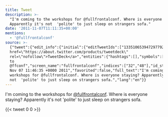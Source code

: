 ```yaml
---
title: Tweet
description: >-
  "I'm coming to the workshops for @fullfrontalconf. Where is everyone staying?
  Apparently it's not  'polite' to just sleep on strangers sofa."
date: '2011-11-07T11:11:35+00:00'
mentions:
  - '@fullfrontalconf'
source: >-
  {"tweet":{"edit_info":{"initial":{"editTweetIds":["133510653947297792"],"editableUntil":"2011-11-07T12:46:35.066Z","editsRemaining":"5","isEditEligible":true}},"retweeted":false,"source":"<a
  href=\"https://about.twitter.com/products/tweetdeck\"
  rel=\"nofollow\">TweetDeck</a>","entities":{"hashtags":[],"symbols":[],"user_mentions":[{"name":"Moved
  to
  @ffconf","screen_name":"fullfrontalconf","indices":["32","48"],"id_str":"2596446091","id":"2596446091"}],"urls":[]},"display_text_range":["0","139"],"favorite_count":"0","id_str":"133510653947297792","truncated":false,"retweet_count":"0","id":"133510653947297792","created_at":"Mon
  Nov 07 11:46:35 +0000 2011","favorited":false,"full_text":"I'm coming to the
  workshops for @fullfrontalconf. Where is everyone staying? Apparently it's
  not  'polite' to just sleep on strangers sofa.","lang":"en"}}
---
```

I'm coming to the workshops for [@fullfrontalconf](https://twitter.com/@fullfrontalconf). Where is everyone staying? Apparently it's not  'polite' to just sleep on strangers sofa.
    
{{< tweet 0 0 >}}
    

